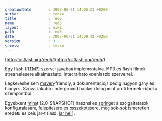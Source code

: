 ```yaml
---
creationDate        : 2007-06-01 14:05:21 +0200 
author              : kocka 
title               : red5 
name                : red5 
layout              : wiki 
path                : red5 
date                : 2007-06-01 14:09:42 +0200 
version             : 3 
creator             : kocka 
---
```

[http://osflash.org/red5/](http://osflash.org/red5/)

Egy flash ([RTMP](rtmp.html)) szerver [java](java.html)ban implementalva. MP3 es flash filmek streamelesere alkalmazhato, integralhato [openlaszlo](openlaszlo.html) szerverrel.

Legkevesbe sem [maven](maven.html)-friendly, a dokumentacioja pedig nagyon gany es hianyos. Szoval inkabb underground hacker dolog mint profi termek ebbol a szempontbol.

Egyebkent [mina](mina.html)t (2.0-SNAPSHOT) hasznal es [spring](spring.html)et a szolgaltatasok konfiguralasara, felepitesere es osszekotesere, meg sok-sok ismeretlen eredetu es celu jar-t (lasd: [jar hell](Missing.html)).


